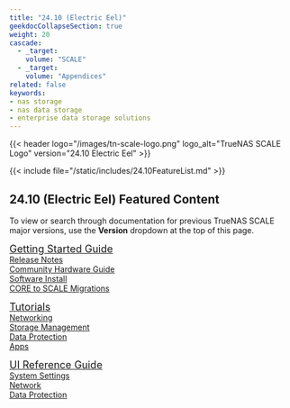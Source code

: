 ```yaml
---
title: "24.10 (Electric Eel)"
geekdocCollapseSection: true
weight: 20
cascade:
  - _target:
    volume: "SCALE"
  - _target:
    volume: "Appendices" 
related: false
keywords:
- nas storage
- nas data storage
- enterprise data storage solutions
---
```

<style>
div.gdoc-page__header {display: none;}
div.docs-read_mod {display: none;}
h1 {display:none;}
</style>

{{< header logo="/images/tn-scale-logo.png" logo_alt="TrueNAS SCALE Logo" version="24.10 Electric Eel" >}} <!-- icon="" icon_alt="Electric Eel Icon"-->

{{< include file="/static/includes/24.10FeatureList.md" >}}

<div class="noprint">

## 24.10 (Electric Eel) Featured Content

To view or search through documentation for previous TrueNAS SCALE major versions, use the **Version** dropdown at the top of this page.

  <div class="docs-sections">
    <p>
    <a href="/scale/gettingstarted/" style="font-size:18px;">Getting Started Guide</a>
    <br><a href="/scale/gettingstarted/scalereleasenotes/">Release Notes</a>
    <br><a href="/scale/gettingstarted/scalehardwareguide/">Community Hardware Guide</a>
    <br><a href="/scale/gettingstarted/install/">Software Install</a>
    <br><a href="/scale/gettingstarted/migrate/">CORE to SCALE Migrations</a>
    </p>
    <p>
    <a href="/scale/scaletutorials/" style="font-size:18px;">Tutorials</a>
    <br><a href="/scale/scaletutorials/network/">Networking</a>
    <br><a href="/scale/scaletutorials/storage/">Storage Management</a>
    <br><a href="/scale/scaletutorials/dataprotection/">Data Protection</a>
    <br><a href="https://www.truenas.com/docs/truenasapps/">Apps</a>
    </p>
    <p>
    <a href="/scale/scaleuireference/" style="font-size:18px;">UI Reference Guide</a>
    <br><a href="/scale/scaleuireference/systemsettings/">System Settings</a>
    <br><a href="/scale/scaleuireference/network/">Network</a>
    <br><a href="/scale/scaleuireference/dataprotection/">Data Protection</a>
    </p>
  </div>
</div>
